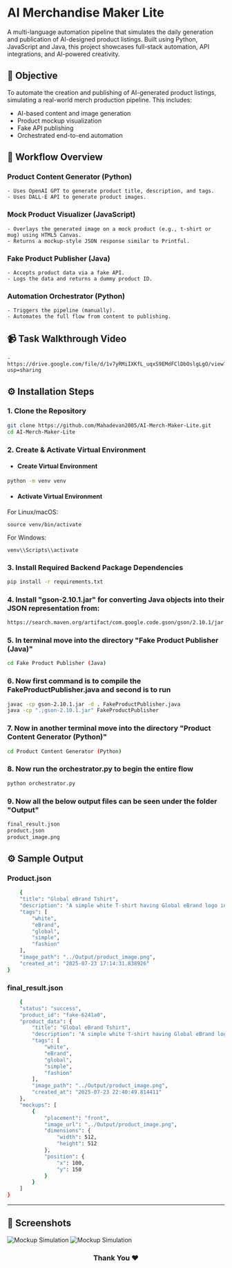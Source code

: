 # AI Merchandise Maker Lite
A multi-language automation pipeline that simulates the daily generation and publication of AI-designed product listings. Built using Python, JavaScript and Java, this project showcases full-stack automation, API integrations, and AI-powered creativity.

## 🎯 Objective
To automate the creation and publishing of AI-generated product listings, simulating a real-world merch production pipeline. This includes:

- AI-based content and image generation
- Product mockup visualization
- Fake API publishing
- Orchestrated end-to-end automation

## 🔁 Workflow Overview

### Product Content Generator (Python)
    - Uses OpenAI GPT to generate product title, description, and tags.
    - Uses DALL·E API to generate product images.

### Mock Product Visualizer (JavaScript)
    - Overlays the generated image on a mock product (e.g., t-shirt or mug) using HTML5 Canvas.
    - Returns a mockup-style JSON response similar to Printful.

### Fake Product Publisher (Java)
    - Accepts product data via a fake API.
    - Logs the data and returns a dummy product ID.

### Automation Orchestrator (Python)
    - Triggers the pipeline (manually).
    - Automates the full flow from content to publishing.

## 📹 Task Walkthrough Video
    - https://drive.google.com/file/d/1v7yRMiIXKfL_uqxS9EMdFClDbOslgLgO/view?usp=sharing

## ⚙️ Installation Steps

### 1. Clone the Repository
```bash
git clone https://github.com/Mahadevan2005/AI-Merch-Maker-Lite.git
cd AI-Merch-Maker-Lite
```

### 2. Create & Activate Virtual Environment
- #### Create Virtual Environment
  
```bash
python -m venv venv
```

- #### Activate Virtual Environment
For Linux/macOS:
```
source venv/bin/activate
```
For Windows:
```
venv\\Scripts\\activate
```

### 3. Install Required Backend Package Dependencies
```bash
pip install -r requirements.txt
```

### 4. Install "gson-2.10.1.jar" for converting Java objects into their JSON representation from:
```bash
https://search.maven.org/artifact/com.google.code.gson/gson/2.10.1/jar
```

### 5. In terminal move into the directory "Fake Product Publisher (Java)"
```bash
cd Fake Product Publisher (Java)
```

### 6. Now first command is to compile the FakeProductPublisher.java and second is to run
```bash
javac -cp gson-2.10.1.jar -d . FakeProductPublisher.java
java -cp ".;gson-2.10.1.jar" FakeProductPublisher
```

### 7. Now in another terminal move into the directory "Product Content Generator (Python)"
```bash
cd Product Content Generator (Python)
```

### 8. Now run the orchestrator.py to begin the entire flow
```bash
python orchestrator.py
```

### 9. Now all the below output files can be seen under the folder "Output"
```bash
final_result.json
product.json
product_image.png
```

## ⚙️ Sample Output
### Product.json
```bash
    {
    "title": "Global eBrand Tshirt",
    "description": "A simple white T-shirt having Global eBrand logo in the center.",
    "tags": [
        "white",
        "eBrand",
        "global",
        "simple",
        "fashion"
    ],
    "image_path": "../Output/product_image.png",
    "created_at": "2025-07-23 17:14:31.838926"
}
```
### final_result.json
```bash
    {
    "status": "success",
    "product_id": "fake-6241a0",
    "product_data": {
        "title": "Global eBrand Tshirt",
        "description": "A simple white T-shirt having Global eBrand logo in the center.",
        "tags": [
            "white",
            "eBrand",
            "global",
            "simple",
            "fashion"
        ],
        "image_path": "../Output/product_image.png",
        "created_at": "2025-07-23 22:40:49.814411"
    },
    "mockups": [
        {
            "placement": "front",
            "image_url": "../Output/product_image.png",
            "dimensions": {
                "width": 512,
                "height": 512
            },
            "position": {
                "x": 100,
                "y": 150
            }
        }
    ]
}
```

<hr>

## 📸 Screenshots
![Mockup Simulation](https://github.com/user-attachments/assets/216e5095-4ae7-4841-89b3-01318c9e00b3)
![Mockup Simulation](https://github.com/user-attachments/assets/a8ab72d1-976e-4ff0-83f2-17e6af13d512)

<h3 align="center">
Thank You ❤️
</h3>
